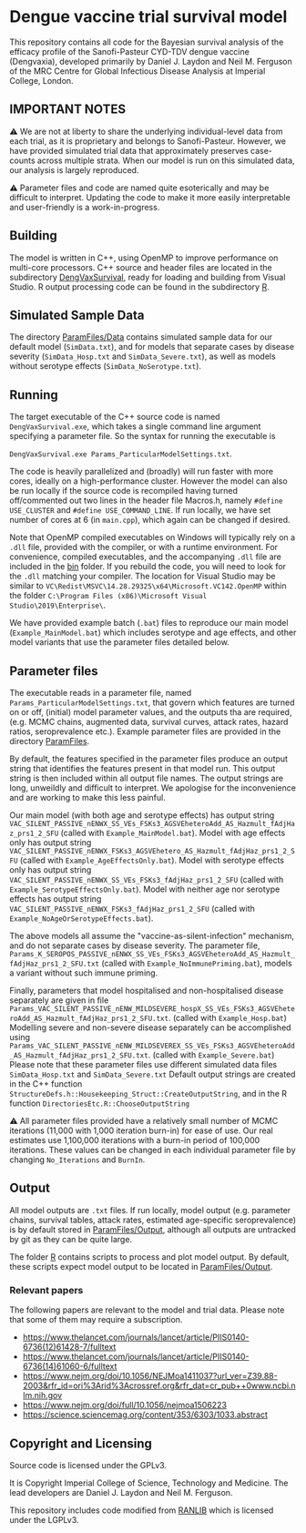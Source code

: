 # Dengue vaccine trial survival model

This repository contains all code for the Bayesian survival analysis of the efficacy profile of 
the Sanofi-Pasteur CYD-TDV dengue vaccine
(Dengvaxia), developed primarily by Daniel J. Laydon and Neil M. Ferguson of the MRC Centre
for Global Infectious Disease Analysis at Imperial College, London.


## IMPORTANT NOTES

:warning: We are not at liberty to share the underlying individual-level data from each trial, as 
it is proprietary and belongs to Sanofi-Pasteur. 
However, we have provided simulated trial data that approximately preserves case-counts
across multiple strata. When our model is run on this simulated
data, our analysis is largely reproduced. 

:warning: Parameter files and code are named quite esoterically and may be difficult to interpret. 
Updating the code to make it more easily interpretable and user-friendly is a work-in-progress.

## Building

The model is written in C++, using OpenMP to improve performance on multi-core processors. 
C++ source and header files are located in the subdirectory [DengVaxSurvival](./DengVaxSurvival), 
ready for loading and building from Visual Studio. R output processing code can be found in the 
subdirectory [R](./R). 

## Simulated Sample Data

The directory [ParamFiles/Data](./ParamFiles/Data) contains simulated sample data 
for our default model (`SimData.txt`), and for models that separate cases by disease severity 
(`SimData_Hosp.txt` and `SimData_Severe.txt`), as well as models 
without serotype effects (`SimData_NoSerotype.txt`). 

## Running

The target executable of the C++ source code is named `DengVaxSurvival.exe`, which takes a single 
command line argument specifying a parameter file. So the syntax for running the executable is 

`DengVaxSurvival.exe Params_ParticularModelSettings.txt`. 

The code is heavily parallelized and (broadly) will run faster with more cores, ideally on a 
high-performance cluster. However the model can also be run locally if the source code is 
recompiled having turned off/commented out two lines in the header file Macros.h, namely 
`#define USE_CLUSTER` and `#define USE_COMMAND_LINE`. 
If run locally, we have set number of cores at 6 (in `main.cpp`), which again can be changed if desired. 

Note that OpenMP compiled executables on Windows will typically rely on a `.dll` file, provided with 
the compiler, or with a runtime environment. For convenience, compiled executables, and the 
accompanying `.dll` file are included in the [bin](./bin) folder. If you rebuild the code, you will need to 
look for the `.dll` matching your compiler. The location for Visual Studio may be similar to
`VC\Redist\MSVC\14.28.29325\x64\Microsoft.VC142.OpenMP` within the folder 
`C:\Program Files (x86)\Microsoft Visual Studio\2019\Enterprise\`. 

We have provided example batch (`.bat`) files to reproduce our main model (`Example_MainModel.bat`)
which includes serotype and age effects, and other model variants that use the 
parameter files detailed below.

## Parameter files

The executable reads in a parameter file, named `Params_ParticularModelSettings.txt`, 
that govern which features are turned on or off,
(initial) model parameter values, and the outputs tha are required,
(e.g. MCMC chains, augmented data, survival curves, attack rates, hazard ratios, seroprevalence etc.).
Example parameter files are provided in the directory [ParamFiles](./ParamFiles).

By default, the features specified in the parameter files 
produce an output string that identifies the features present in that model run. 
This output string is then included within all output file names. 
The output strings are long, unweildly and difficult to interpret. We apologise for the inconvenience
and are working to make this less painful. 

Our main model (with both age and serotype effects) has output string
`VAC_SILENT_PASSIVE_nENWX_SS_VEs_FSKs3_AGSVEheteroAdd_AS_Hazmult_fAdjHaz_prs1_2_SFU` (called with 
`Example_MainModel.bat`). 
Model with age effects only has output string 
`VAC_SILENT_PASSIVE_nENWX_FSKs3_AGSVEhetero_AS_Hazmult_fAdjHaz_prs1_2_SFU` (called with 
`Example_AgeEffectsOnly.bat`).
Model with serotype effects only has output string 
`VAC_SILENT_PASSIVE_nENWX_SS_VEs_FSKs3_fAdjHaz_prs1_2_SFU` (called with 
`Example_SerotypeEffectsOnly.bat`).
Model with neither age nor serotype effects has output string 
`VAC_SILENT_PASSIVE_nENWX_FSKs3_fAdjHaz_prs1_2_SFU` (called with 
`Example_NoAgeOrSerotypeEffects.bat`).

The above models all assume the "vaccine-as-silent-infection" mechanism, and do not separate cases by disease severity. 
The parameter file, 
`Params_K_SEROPOS_PASSIVE_nENWX_SS_VEs_FSKs3_AGSVEheteroAdd_AS_Hazmult_fAdjHaz_prs1_2_SFU.txt` 
(called with `Example_NoImmunePriming.bat`), models a variant without such immune priming. 


Finally, parameters that model hospitalised and non-hospitalised disease separately are given in 
file `Params_VAC_SILENT_PASSIVE_nENW_MILDSEVERE_hospX_SS_VEs_FSKs3_AGSVEheteroAdd_AS_Hazmult_fAdjHaz_prs1_2_SFU.txt`. 
(called with `Example_Hosp.bat`)
Modelling severe and non-severe disease separately can be accomplished using 
`Params_VAC_SILENT_PASSIVE_nENW_MILDSEVEREX_SS_VEs_FSKs3_AGSVEheteroAdd_AS_Hazmult_fAdjHaz_prs1_2_SFU.txt`. 
(called with `Example_Severe.bat`)
Please note that these parameter files use different simulated data files `SimData_Hosp.txt` and `SimData_Severe.txt`
Default output strings are created in the C++ function 
`StructureDefs.h::Housekeeping_Struct::CreateOutputString`, and in the R function `DirectoriesEtc.R::ChooseOutputString`

:warning: All parameter files provided have a relatively small number of MCMC iterations 
(11,000 with 1,000 iteration burn-in) for ease of use. Our real estimates use 1,100,000 iterations with 
a burn-in period of 100,000 iterations. These values can be changed in each individual parameter file
by changing `No_Iterations` and `BurnIn`. 

## Output

All model outputs are `.txt` files. If run locally, model output (e.g. parameter chains, survival tables, attack rates, estimated 
age-specific seroprevalence) is by default stored in 
[ParamFiles/Output](./ParamFiles/Output), although all outputs are untracked by git as 
they can be quite large. 

The folder [R](./R) contains scripts to process and plot model output. By default, these scripts
expect model output to be located in [ParamFiles/Output](./ParamFiles/Output).


### Relevant papers

The following papers are relevant to the model and trial data. Please note that some of them
may require a subscription.

- <https://www.thelancet.com/journals/lancet/article/PIIS0140-6736(12)61428-7/fulltext>
- <https://www.thelancet.com/journals/lancet/article/PIIS0140-6736(14)61060-6/fulltext>
- <https://www.nejm.org/doi/10.1056/NEJMoa1411037?url_ver=Z39.88-2003&rfr_id=ori%3Arid%3Acrossref.org&rfr_dat=cr_pub++0www.ncbi.nlm.nih.gov>
- <https://www.nejm.org/doi/full/10.1056/nejmoa1506223>
- <https://science.sciencemag.org/content/353/6303/1033.abstract>

## Copyright and Licensing

Source code is licensed under the GPLv3.

It is Copyright Imperial College of Science, Technology and Medicine. The
lead developers are Daniel J. Laydon and Neil M. Ferguson. 

This repository includes code modified from
[RANLIB](https://people.sc.fsu.edu/~jburkardt/c_src/ranlib/ranlib.html) which
is licensed under the LGPLv3.

